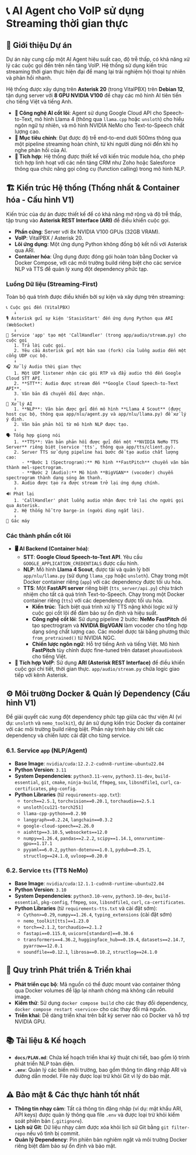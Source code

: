 # 📞 AI Agent cho VoIP sử dụng Streaming thời gian thực

## 🌟 Giới thiệu Dự án

Dự án này cung cấp một AI Agent hiệu suất cao, độ trễ thấp, có khả năng xử lý các cuộc gọi đến trên nền tảng VoIP. Hệ thống sử dụng kiến trúc streaming thời gian thực hiện đại để mang lại trải nghiệm hội thoại tự nhiên và phản hồi nhanh.

Hệ thống được xây dựng trên **Asterisk 20** (trong VitalPBX) trên **Debian 12**, tận dụng server với **8 GPU NVIDIA V100** để chạy các mô hình AI tiên tiến cho tiếng Việt và tiếng Anh.

- **🤖 Công nghệ AI cốt lõi**: Agent sử dụng Google Cloud API cho Speech-to-Text, mô hình Llama 4 (thông qua `llama.cpp` hoặc `unsloth`) cho hiểu ngôn ngữ tự nhiên, và mô hình NVIDIA NeMo cho Text-to-Speech chất lượng cao.
- **🎯 Mục tiêu chính**: Đạt được độ trễ end-to-end dưới 500ms thông qua một pipeline streaming hoàn chỉnh, từ khi người dùng nói đến khi họ nghe phản hồi của AI.
- **🔗 Tích hợp**: Hệ thống được thiết kế với kiến trúc module hóa, cho phép tích hợp linh hoạt với các nền tảng CRM như Zoho hoặc Salesforce thông qua chức năng gọi công cụ (function calling) trong mô hình NLP.

## 🏗️ Kiến trúc Hệ thống (Thống nhất & Container hóa - Cấu hình V1)

Kiến trúc của dự án được thiết kế để có khả năng mở rộng và độ trễ thấp, tập trung vào **Asterisk REST Interface (ARI)** để điều khiển cuộc gọi.

- **Phần cứng**: Server với 8x NVIDIA V100 GPUs (32GB VRAM).
- **VoIP**: VitalPBX / Asterisk 20.
- **Lõi ứng dụng**: Một ứng dụng Python không đồng bộ kết nối với Asterisk qua ARI.
- **Container hóa**: Ứng dụng được đóng gói hoàn toàn bằng Docker và Docker Compose, với các môi trường build riêng biệt cho các service NLP và TTS để quản lý xung đột dependency phức tạp.

### Luồng Dữ liệu (Streaming-First)

Toàn bộ quá trình được điều khiển bởi sự kiện và xây dựng trên streaming:

```
📞 Cuộc gọi đến (VitalPBX)
   ↓
🎙️ Asterisk gửi sự kiện 'StasisStart' đến ứng dụng Python qua ARI (WebSocket)
   ↓
🐍 Service 'app' tạo một 'CallHandler' (trong app/audio/stream.py) cho cuộc gọi
   1. Trả lời cuộc gọi.
   2. Yêu cầu Asterisk gửi một bản sao (fork) của luồng audio đến một cổng UDP cục bộ.
   ↓
🎧 Xử lý Audio thời gian thực
   1. Một UDP listener nhận các gói RTP và đẩy audio thô đến Google Cloud STT API.
   2. **STT**: Audio được stream đến **Google Cloud Speech-to-Text API**.
   3. Văn bản đã chuyển đổi được nhận.
   ↓
🧠 Xử lý AI
   1. **NLP**: Văn bản được gửi đến mô hình **Llama 4 Scout** (được host cục bộ, thông qua app/nlu/agent.py và app/nlu/llama.py) để xử lý ý định.
   2. Văn bản phản hồi từ mô hình NLP được tạo.
   ↓
🗣️ Tổng hợp giọng nói
   1. **TTS**: Văn bản phản hồi được gửi đến một **NVIDIA NeMo TTS Server** riêng biệt (service 'tts', thông qua app/tts/client.py).
   2. Server TTS sử dụng pipeline hai bước để tạo audio chất lượng cao:
      - **Bước 1 (Spectrogram):** Mô hình **FastPitch** chuyển văn bản thành mel-spectrogram.
      - **Bước 2 (Audio):** Mô hình **BigVGAN** (vocoder) chuyển spectrogram thành dạng sóng âm thanh.
   3. Audio được tạo ra được stream trở lại ứng dụng chính.
   ↓
🔊 Phát lại
   1. 'CallHandler' phát luồng audio nhận được trở lại cho người gọi qua Asterisk.
   2. Hệ thống hỗ trợ barge-in (người dùng ngắt lời).
   ↓
👋 Gác máy
```

### Các thành phần cốt lõi

- **🖥️ AI Backend (Container hóa)**:
  - **STT**: **Google Cloud Speech-to-Text API**. Yêu cầu `GOOGLE_APPLICATION_CREDENTIALS` được cấu hình.
  - **NLP**: Mô hình **Llama 4 Scout**, được tải và quản lý bởi `app/nlu/llama.py` (sử dụng `llama_cpp` hoặc `unsloth`). Chạy trong một Docker container riêng (`app`) với các dependency được tối ưu hóa.
  - **TTS**: Một **FastAPI server** riêng biệt (`tts_server/api.py`) chịu trách nhiệm cho tất cả quá trình Text-to-Speech. Chạy trong một Docker container riêng (`tts`) với các dependency được tối ưu hóa.
    -   **Kiến trúc**: Tách biệt quá trình xử lý TTS nặng khỏi logic xử lý cuộc gọi cốt lõi để đảm bảo sự ổn định và hiệu suất.
    -   **Công nghệ cốt lõi**: Sử dụng pipeline 2 bước: **NeMo FastPitch** để tạo spectrogram và **NVIDIA BigVGAN** làm vocoder cho tổng hợp dạng sóng chất lượng cao. Các model được tải bằng phương thức `from_pretrained()` từ NVIDIA NGC.
    -   **Chiến lược ngôn ngữ**: Hỗ trợ tiếng Anh và tiếng Việt. Mô hình **FastPitch** tùy chỉnh được fine-tuned trên dataset `phoaudiobook` cho tiếng Việt.
- **📡 Tích hợp VoIP**: Sử dụng **ARI (Asterisk REST Interface)** để điều khiển cuộc gọi chi tiết, thời gian thực. `app/audio/stream.py` chứa logic giao tiếp với kênh Asterisk.

## ⚙️ Môi trường Docker & Quản lý Dependency (Cấu hình V1)

Để giải quyết các xung đột dependency phức tạp giữa các thư viện AI (ví dụ: `unsloth` và `nemo_toolkit`), dự án sử dụng kiến trúc Docker đa container với các môi trường build riêng biệt. Phần này trình bày chi tiết các dependency và chiến lược cài đặt cho từng service.

### 6.1. Service `app` (NLP/Agent)

*   **Base Image**: `nvidia/cuda:12.2.2-cudnn8-runtime-ubuntu22.04`
*   **Python Version**: `3.11`
*   **System Dependencies**: `python3.11-venv`, `python3.11-dev`, `build-essential`, `git`, `cmake`, `ninja-build`, `ffmpeg`, `sox`, `libsndfile1`, `curl`, `ca-certificates`, `pkg-config`.
*   **Python Libraries** (từ `requirements-app.txt`):
    *   `torch==2.5.1`, `torchvision==0.20.1`, `torchaudio==2.5.1`
    *   `unsloth[cu121-torch251]`
    *   `llama-cpp-python==0.2.90`
    *   `langgraph==0.2.24`, `langchain==0.3.2`
    *   `google-cloud-speech==2.26.0`
    *   `aiohttp==3.10.5`, `websockets==12.0`
    *   `numpy==1.26.4`, `pandas==2.2.2`, `scipy==1.14.1`, `onnxruntime-gpu==1.17.1`
    *   `pyyaml==6.0.2`, `python-dotenv==1.0.1`, `pydub==0.25.1`, `structlog==24.1.0`, `uvloop==0.20.0`

### 6.2. Service `tts` (TTS NeMo)

*   **Base Image**: `nvidia/cuda:12.1.1-cudnn8-runtime-ubuntu22.04`
*   **Python Version**: `3.10`
*   **System Dependencies**: `python3.10-venv`, `python3.10-dev`, `build-essential`, `pkg-config`, `ffmpeg`, `sox`, `libsndfile1`, `curl`, `ca-certificates`.
*   **Python Libraries** (từ `requirements-tts.txt` và cài đặt sớm):
    *   `Cython>=0.29`, `numpy==1.26.4`, `typing_extensions` (cài đặt sớm)
    *   `nemo_toolkit[tts]==1.23.0`
    *   `torch==2.1.2`, `torchaudio==2.1.2`
    *   `fastapi==0.115.0`, `uvicorn[standard]==0.30.6`
    *   `transformers==4.36.2`, `huggingface_hub==0.19.4`, `datasets==2.14.7`, `pyarrow==12.0.1`
    *   `soundfile==0.12.1`, `librosa==0.10.2`, `structlog==24.1.0`

## 🚀 Quy trình Phát triển & Triển khai

- **Phát triển cục bộ**: Mã nguồn có thể được mount vào container thông qua Docker volumes để lặp lại nhanh chóng mà không cần rebuild image.
- **Kiểm thử**: Sử dụng `docker compose build` cho các thay đổi dependency, `docker compose restart <service>` cho các thay đổi mã nguồn.
- **Triển khai**: Dễ dàng triển khai trên bất kỳ server nào có Docker và hỗ trợ NVIDIA GPU.

## 📚 Tài liệu & Kế hoạch

- **`docs/PLAN.md`**: Chứa kế hoạch triển khai kỹ thuật chi tiết, bao gồm lộ trình phát triển NLP toàn diện.
- **`.env`**: Quản lý các biến môi trường, bao gồm thông tin đăng nhập ARI và đường dẫn model. File này được loại trừ khỏi Git vì lý do bảo mật.

## ⚠️ Bảo mật & Các thực hành tốt nhất

- **Thông tin nhạy cảm**: Tất cả thông tin đăng nhập (ví dụ: mật khẩu ARI, API keys) được quản lý thông qua file `.env` và được loại trừ khỏi kiểm soát phiên bản (`.gitignore`).
- **Lịch sử Git**: Dữ liệu nhạy cảm được xóa khỏi lịch sử Git bằng `git filter-repo` nếu vô tình bị commit.
- **Quản lý Dependency**: Pin phiên bản nghiêm ngặt và môi trường Docker riêng biệt đảm bảo sự ổn định và bảo mật.